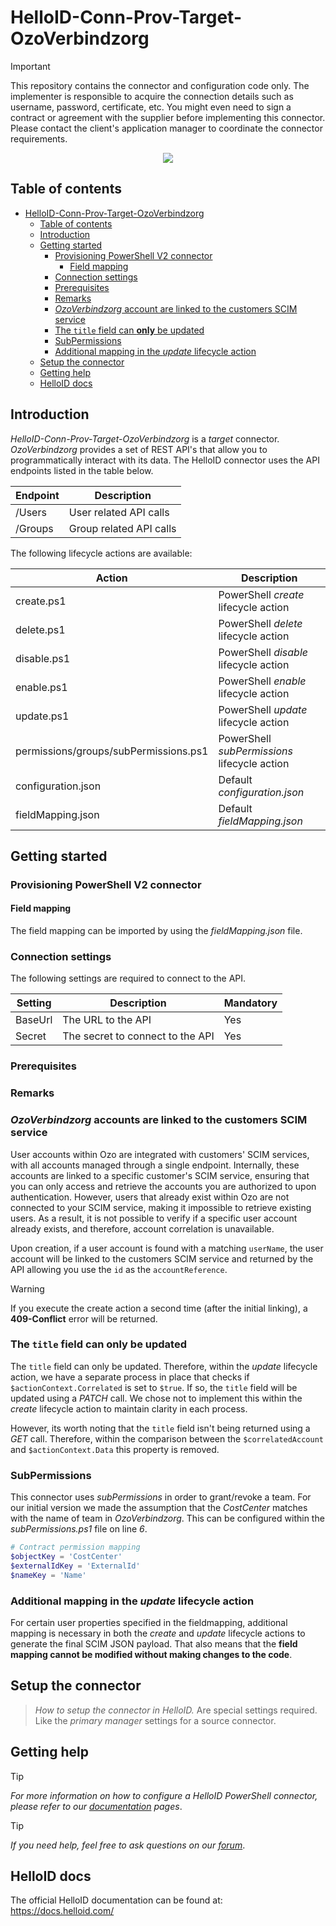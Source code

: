 
# HelloID-Conn-Prov-Target-OzoVerbindzorg

> [!IMPORTANT]
> This repository contains the connector and configuration code only. The implementer is responsible to acquire the connection details such as username, password, certificate, etc. You might even need to sign a contract or agreement with the supplier before implementing this connector. Please contact the client's application manager to coordinate the connector requirements.

<p align="center">
  <img src="https://www.ozoverbindzorg.nl/wp-content/themes/template_child/assets/images/logo-ozoverbindzorg.svg">
</p>

## Table of contents

- [HelloID-Conn-Prov-Target-OzoVerbindzorg](#helloid-conn-prov-target-ozoverbindzorg)
  - [Table of contents](#table-of-contents)
  - [Introduction](#introduction)
  - [Getting started](#getting-started)
    - [Provisioning PowerShell V2 connector](#provisioning-powershell-v2-connector)
      - [Field mapping](#field-mapping)
    - [Connection settings](#connection-settings)
    - [Prerequisites](#prerequisites)
    - [Remarks](#remarks)
    - [_OzoVerbindzorg_ account are linked to the customers SCIM service](#ozoverbindzorg-account-are-linked-to-the-customers-scim-service)
    - [The `title` field can __only__ be updated](#the-title-field-can-only-be-updated)
    - [SubPermissions](#subpermissions)
    - [Additional mapping in the _update_ lifecycle action](#additional-mapping-in-the-update-lifecycle-action)
  - [Setup the connector](#setup-the-connector)
  - [Getting help](#getting-help)
  - [HelloID docs](#helloid-docs)

## Introduction

_HelloID-Conn-Prov-Target-OzoVerbindzorg_ is a _target_ connector. _OzoVerbindzorg_ provides a set of REST API's that allow you to programmatically interact with its data. The HelloID connector uses the API endpoints listed in the table below.

| Endpoint | Description             |
| -------- | ----------------------- |
| /Users   | User related API calls  |
| /Groups  | Group related API calls |

The following lifecycle actions are available:

| Action                                | Description                                  |
| ------------------------------------- | -------------------------------------------- |
| create.ps1                            | PowerShell _create_ lifecycle action         |
| delete.ps1                            | PowerShell _delete_ lifecycle action         |
| disable.ps1                           | PowerShell _disable_ lifecycle action        |
| enable.ps1                            | PowerShell _enable_ lifecycle action         |
| update.ps1                            | PowerShell _update_ lifecycle action         |
| permissions/groups/subPermissions.ps1 | PowerShell _subPermissions_ lifecycle action |
| configuration.json                    | Default _configuration.json_                 |
| fieldMapping.json                     | Default _fieldMapping.json_                  |

## Getting started

### Provisioning PowerShell V2 connector

#### Field mapping

The field mapping can be imported by using the _fieldMapping.json_ file.

### Connection settings

The following settings are required to connect to the API.

| Setting | Description                      | Mandatory |
| ------- | -------------------------------- | --------- |
| BaseUrl | The URL to the API               | Yes       |
| Secret  | The secret to connect to the API | Yes       |

### Prerequisites

### Remarks

### _OzoVerbindzorg_ accounts are linked to the customers SCIM service

User accounts within Ozo are integrated with customers' SCIM services, with all accounts managed through a single endpoint. Internally, these accounts are linked to a specific customer's SCIM service, ensuring that you can only access and retrieve the accounts you are authorized to upon authentication. However, users that already exist within Ozo are not connected to your SCIM service, making it impossible to retrieve existing users. As a result, it is not possible to verify if a specific user account already exists, and therefore, account correlation is unavailable.

Upon creation, if a user account is found with a matching `userName`, the user account will be linked to the customers SCIM service and returned by the API allowing you use the `id` as the `accountReference`.

> [!WARNING]
> If you execute the create action a second time (after the initial linking), a __409-Conflict__ error will be returned.

### The `title` field can __only__ be updated

The `title` field can only be updated. Therefore, within the _update_ lifecycle action, we have a separate process in place that checks if `$actionContext.Correlated` is set to `$true`. If so, the `title` field will be updated using a _PATCH_ call. We chose not to implement this within the _create_ lifecycle action to maintain clarity in each process.

However, its worth noting that the `title` field isn't being returned using a _GET_ call. Therefore, within the comparison between the `$correlatedAccount` and `$actionContext.Data` this property is removed.

### SubPermissions

This connector uses _subPermissions_ in order to grant/revoke a team. For our initial version we made the assumption that the _CostCenter_ matches with the name of team in _OzoVerbindzorg_. This can be configured within the _subPermissions.ps1_ file on line _6_.

```powershell
# Contract permission mapping
$objectKey = 'CostCenter'
$externalIdKey = 'ExternalId'
$nameKey = 'Name'
```

### Additional mapping in the _update_ lifecycle action

For certain user properties specified in the fieldmapping, additional mapping is necessary in both the _create_ and _update_ lifecycle actions to generate the final SCIM JSON payload. That also means that the __field mapping cannot be modified without making changes to the code__.

## Setup the connector

> _How to setup the connector in HelloID._ Are special settings required. Like the _primary manager_ settings for a source connector.

## Getting help

> [!TIP]
> _For more information on how to configure a HelloID PowerShell connector, please refer to our [documentation](https://docs.helloid.com/en/provisioning/target-systems/powershell-v2-target-systems.html) pages_.

> [!TIP]
>  _If you need help, feel free to ask questions on our [forum](https://forum.helloid.com)_.

## HelloID docs

The official HelloID documentation can be found at: https://docs.helloid.com/
